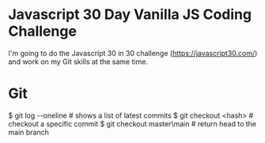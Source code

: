 # Javascript 30 Day Vanilla JS Coding Challenge
I'm going to do the Javascript 30 in 30 challenge (https://javascript30.com/) and work on my Git skills at the same time.

# Git
$ git log --oneline \# shows a list of latest commits
$ git checkout \<hash\> \# checkout a specific commit
$ git checkout master\main \# return head to the main branch
